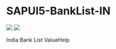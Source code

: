 # SAPUI5-BankList-IN
![](https://img.shields.io/badge/SAPUI5-Library-blue)
![](https://badgen.net/badge/Version/1.0.0/green)

India Bank List ValueHelp
